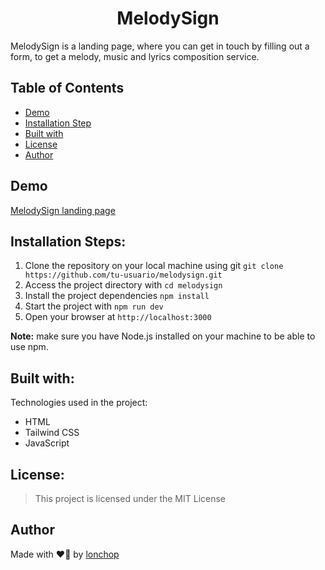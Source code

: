 <h1 align="center" id="title">MelodySign</h1>

MelodySign is a landing page, where you can get in touch by filling out a form, to get a melody, music and lyrics composition service.

## Table of Contents

- [Demo](#demo)
- [Installation Step](#installation-steps)
- [Built with](#built-with)
- [License](#license)
- [Author](#author)

## Demo

[MelodySign landing page](https://melodysign.vercel.app/)

## Installation Steps:

1. Clone the repository on your local machine using git  `git clone https://github.com/tu-usuario/melodysign.git`
2. Access the project directory with `cd melodysign`
3. Install the project dependencies `npm install`
4. Start the project with `npm run dev`
5. Open your browser at `http://localhost:3000`

**Note:** make sure you have Node.js installed on your machine to be able to use npm.

## Built with:

Technologies used in the project:

- HTML
- Tailwind CSS
- JavaScript

## License:

> This project is licensed under the MIT License

## Author

Made with ❤️‍🔥 by [lonchop](https://github.com/lonchop)

